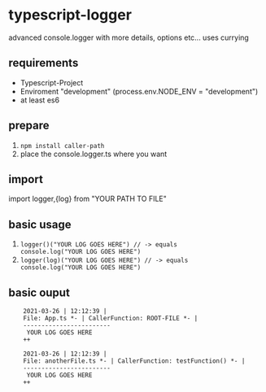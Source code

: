 # typescript-logger
advanced console.logger with more details, options etc... uses currying

## requirements
- Typescript-Project
- Enviroment "development" (process.env.NODE_ENV = "development")
- at least es6

## prepare
1. <code>npm install caller-path</code>
2. place the console.logger.ts where you want

## import
import logger,{log} from "YOUR PATH TO FILE"

## basic usage
1. <code>logger()("YOUR LOG GOES HERE") // -> equals console.log("YOUR LOG GOES HERE")</code>
2. <code>logger(log)("YOUR LOG GOES HERE") // -> equals console.log("YOUR LOG GOES HERE")</code>

## basic ouput
```
    2021-03-26 | 12:12:39 |
    File: App.ts *- | CallerFunction: ROOT-FILE *- |
    ------------------------
     YOUR LOG GOES HERE
    ++
```
```
    2021-03-26 | 12:12:39 |
    File: anotherFile.ts *- | CallerFunction: testFunction() *- |
    ------------------------
     YOUR LOG GOES HERE
    ++
```




